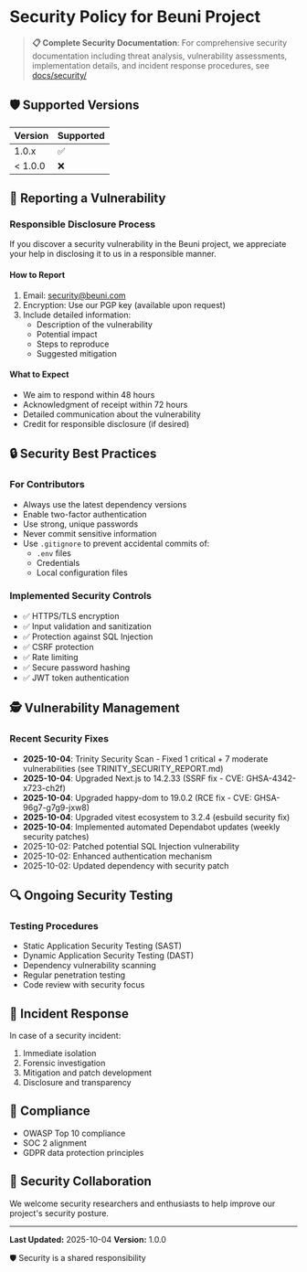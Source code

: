 # Security Policy for Beuni Project

> **📋 Complete Security Documentation**: For comprehensive security documentation including threat analysis, vulnerability assessments, implementation details, and incident response procedures, see [docs/security/](docs/security/)

## 🛡 Supported Versions

| Version | Supported          |
|---------|-------------------|
| 1.0.x   | :white_check_mark:|
| < 1.0.0 | :x:               |

## 🚨 Reporting a Vulnerability

### Responsible Disclosure Process

If you discover a security vulnerability in the Beuni project, we appreciate your help in disclosing it to us in a responsible manner.

#### How to Report
1. Email: security@beuni.com
2. Encryption: Use our PGP key (available upon request)
3. Include detailed information:
   - Description of the vulnerability
   - Potential impact
   - Steps to reproduce
   - Suggested mitigation

#### What to Expect
- We aim to respond within 48 hours
- Acknowledgment of receipt within 72 hours
- Detailed communication about the vulnerability
- Credit for responsible disclosure (if desired)

## 🔒 Security Best Practices

### For Contributors
- Always use the latest dependency versions
- Enable two-factor authentication
- Use strong, unique passwords
- Never commit sensitive information
- Use `.gitignore` to prevent accidental commits of:
  - `.env` files
  - Credentials
  - Local configuration files

### Implemented Security Controls
- ✅ HTTPS/TLS encryption
- ✅ Input validation and sanitization
- ✅ Protection against SQL Injection
- ✅ CSRF protection
- ✅ Rate limiting
- ✅ Secure password hashing
- ✅ JWT token authentication

## 🕵️ Vulnerability Management

### Recent Security Fixes
- **2025-10-04**: Trinity Security Scan - Fixed 1 critical + 7 moderate vulnerabilities (see TRINITY_SECURITY_REPORT.md)
- **2025-10-04**: Upgraded Next.js to 14.2.33 (SSRF fix - CVE: GHSA-4342-x723-ch2f)
- **2025-10-04**: Upgraded happy-dom to 19.0.2 (RCE fix - CVE: GHSA-96g7-g7g9-jxw8)
- **2025-10-04**: Upgraded vitest ecosystem to 3.2.4 (esbuild security fix)
- **2025-10-04**: Implemented automated Dependabot updates (weekly security patches)
- 2025-10-02: Patched potential SQL Injection vulnerability
- 2025-10-02: Enhanced authentication mechanism
- 2025-10-02: Updated dependency with security patch

## 🔍 Ongoing Security Testing

### Testing Procedures
- Static Application Security Testing (SAST)
- Dynamic Application Security Testing (DAST)
- Dependency vulnerability scanning
- Regular penetration testing
- Code review with security focus

## 🚧 Incident Response

In case of a security incident:
1. Immediate isolation
2. Forensic investigation
3. Mitigation and patch development
4. Disclosure and transparency

## 📜 Compliance

- OWASP Top 10 compliance
- SOC 2 alignment
- GDPR data protection principles

## 🤝 Security Collaboration

We welcome security researchers and enthusiasts to help improve our project's security posture.

---

**Last Updated:** 2025-10-04
**Version:** 1.0.0

🛡️ Security is a shared responsibility
